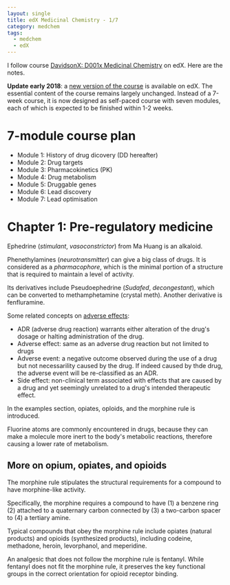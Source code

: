```yaml
---
layout: single
title: edX Medicinal Chemistry - 1/7
category: medchem
tags: 
  - medchem
  - edX
---
```


I follow course [DavidsonX: D001x Medicinal Chemistry](https://courses.edx.org/courses/course-v1:DavidsonX+D001x+1T2016/info) on edX. Here are the notes.

**Update early 2018**: a [new version of the course](https://courses.edx.org/courses/course-v1:DavidsonX+D001x+1T2018) is available on edX. The essential content of the course remains largely unchanged. Instead of a 7-week course, it is now designed as self-paced course with seven modules, each of which is expected to be finished within 1-2 weeks.

# 7-module course plan

* Module 1: History of drug dicovery (DD hereafter)
* Module 2: Drug targets
* Module 3: Pharmacokinetics (PK)
* Module 4: Drug metabolism
* Module 5: Druggable genes
* Module 6: Lead discovery
* Module 7: Lead optimisation

# Chapter 1: Pre-regulatory medicine

Ephedrine (_stimulant_, _vasoconstrictor_) from Ma Huang is an alkaloid.

[Structure of Ephedrine, from Wiki]: https://de.wikipedia.org/wiki/Ephedrin#/media/File:(-)-Ephedrin.svg "Structure of Ephedrine"

Phenethylamines (_neurotransmitter_) can give a big class of drugs. It is considered as a _pharmacophore_, which is the minimal portion of a structure that is required to maintain a level of activity.

Its derivatives include Pseudoephedrine (_Sudafed_, _decongestant_), which can be converted to methamphetamine (crystal meth). Another derivative is fenfluramine.

Some related concepts on [adverse effects](https://courses.edx.org/courses/course-v1:DavidsonX+D001x+1T2016/courseware/884c01af81dc4010b0561ced9e78d3ef/1039fdbc0da443569728ef5da331caed/?child=last):
* ADR (adverse drug reaction) warrants either alteration of the drug's dosage or halting administration of the drug.
* Adverse effect: same as an adverse drug reaction but not limited to drugs
* Adverse event: a negative outcome observed during the use of a drug but not necessarility caused by the drug. If indeed caused by thde drug, the adverse event will be re-classified as an ADR.
* Side effect: non-clinical term associated with effects that are caused by a drug and yet seemingly unrelated to a drug's intended therapeutic effect.

In the examples section, opiates, oploids, and the morphine rule is introduced.

Fluorine atoms are commonly encountered in drugs, because they can make a molecule more inert to the body's metabolic reactions, therefore causing a lower rate of metabolism.

## More on opium, opiates, and opioids

The morphine rule stipulates the structural requirements for a compound to have morphine-like activity. 

Specifically, the morphine requires a compound to have (1) a benzene ring (2) attached to a quaternary carbon connected by (3) a two-carbon spacer to (4) a tertiary amine. 

Typical compounds that obey the morphine rule include opiates (natural products) and opioids (synthesized products), including codeine, methadone, heroin, levorphanol, and meperidine. 

An analgesic that does not follow the morphine rule is fentanyl. While fentanyl does not fit the morphine rule, it preserves the key functional groups in the correct orientation for opioid receptor binding.
